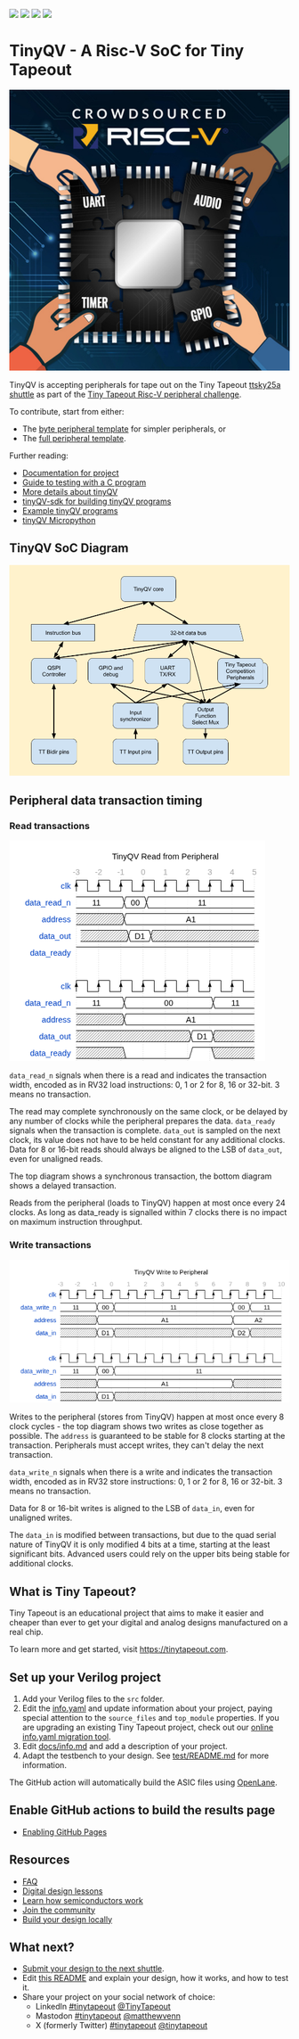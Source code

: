 ![](../../workflows/gds/badge.svg) ![](../../workflows/docs/badge.svg) ![](../../workflows/test/badge.svg) ![](../../workflows/fpga/badge.svg)

# TinyQV - A Risc-V SoC for Tiny Tapeout

![Risc-V competition logo](docs/riscv_compo.jpg)

TinyQV is accepting peripherals for tape out on the Tiny Tapeout [ttsky25a shuttle](https://app.tinytapeout.com/shuttles/ttsky25a) as part of the [Tiny Tapeout Risc-V peripheral challenge](https://tinytapeout.com/competitions/risc-v-peripheral/).

To contribute, start from either:
- The [byte peripheral template](https://github.com/TinyTapeout/tinyqv-byte-peripheral-template) for simpler peripherals, or
- The [full peripheral template](https://github.com/TinyTapeout/tinyqv-full-peripheral-template).

Further reading:
- [Documentation for project](docs/info.md)
- [Guide to testing with a C program](testing.md)
- [More details about tinyQV](https://github.com/MichaelBell/tinyQV/tree/ttsky25a)
- [tinyQV-sdk for building tinyQV programs](https://github.com/MichaelBell/tinyQV-sdk)
- [Example tinyQV programs](https://github.com/MichaelBell/tinyQV-projects)
- [tinyQV Micropython](https://github.com/MichaelBell/micropython/tree/tinyqv-sky25a)

## TinyQV SoC Diagram

![TinyQV Soc Arhitecture Diagram](docs/architecture.png)

## Peripheral data transaction timing

### Read transactions

![Read transaction diagram](docs/wavedrom/read_txn.png)

`data_read_n` signals when there is a read and indicates the transaction width, encoded as in RV32 load instructions: 0, 1 or 2 for 8, 16 or 32-bit.  3 means no transaction.

The read may complete synchronously on the same clock, or be delayed by any number of clocks while the peripheral prepares the data.  `data_ready` signals when the transaction is complete.  `data_out` is sampled on the next clock, its value does not have to be held constant for any additional clocks.  Data for 8 or 16-bit reads should always be aligned to the LSB of `data_out`, even for unaligned reads.

The top diagram shows a synchronous transaction, the bottom diagram shows a delayed transaction.

Reads from the peripheral (loads to TinyQV) happen at most once every 24 clocks.  As long as data_ready is signalled within 7 clocks there is no impact on maximum instruction throughput.

### Write transactions

![Write transaction diagram](docs/wavedrom/write_txn.png)

Writes to the peripheral (stores from TinyQV) happen at most once every 8 clock cycles - the top diagram shows two writes as close together as possible.  The `address` is guaranteed to be stable for 8 clocks starting at the transaction.  Peripherals must accept writes, they can't delay the next transaction.

`data_write_n` signals when there is a write and indicates the transaction width, encoded as in RV32 store instructions: 0, 1 or 2 for 8, 16 or 32-bit.  3 means no transaction.

Data for 8 or 16-bit writes is aligned to the LSB of `data_in`, even for unaligned writes.

The `data_in` is modified between transactions, but due to the quad serial nature of TinyQV it is only modified 4 bits at a time, starting at the least significant bits.  Advanced users could rely on the upper bits being stable for additional clocks.

## What is Tiny Tapeout?

Tiny Tapeout is an educational project that aims to make it easier and cheaper than ever to get your digital and analog designs manufactured on a real chip.

To learn more and get started, visit https://tinytapeout.com.

## Set up your Verilog project

1. Add your Verilog files to the `src` folder.
2. Edit the [info.yaml](info.yaml) and update information about your project, paying special attention to the `source_files` and `top_module` properties. If you are upgrading an existing Tiny Tapeout project, check out our [online info.yaml migration tool](https://tinytapeout.github.io/tt-yaml-upgrade-tool/).
3. Edit [docs/info.md](docs/info.md) and add a description of your project.
4. Adapt the testbench to your design. See [test/README.md](test/README.md) for more information.

The GitHub action will automatically build the ASIC files using [OpenLane](https://www.zerotoasiccourse.com/terminology/openlane/).

## Enable GitHub actions to build the results page

- [Enabling GitHub Pages](https://tinytapeout.com/faq/#my-github-action-is-failing-on-the-pages-part)

## Resources

- [FAQ](https://tinytapeout.com/faq/)
- [Digital design lessons](https://tinytapeout.com/digital_design/)
- [Learn how semiconductors work](https://tinytapeout.com/siliwiz/)
- [Join the community](https://tinytapeout.com/discord)
- [Build your design locally](https://www.tinytapeout.com/guides/local-hardening/)

## What next?

- [Submit your design to the next shuttle](https://app.tinytapeout.com/).
- Edit [this README](README.md) and explain your design, how it works, and how to test it.
- Share your project on your social network of choice:
  - LinkedIn [#tinytapeout](https://www.linkedin.com/search/results/content/?keywords=%23tinytapeout) [@TinyTapeout](https://www.linkedin.com/company/100708654/)
  - Mastodon [#tinytapeout](https://chaos.social/tags/tinytapeout) [@matthewvenn](https://chaos.social/@matthewvenn)
  - X (formerly Twitter) [#tinytapeout](https://twitter.com/hashtag/tinytapeout) [@tinytapeout](https://twitter.com/tinytapeout)
